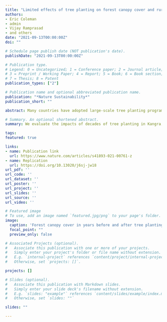 ```yaml
---
title: "Limited effects of tree planting on forest canopy cover and rural livelihoods in Northern India"
authors:
- Eric Coleman
- admin
- Vijay Ramprasad
- and others
date: "2021-09-13T00:00:00Z"
doi: ""

# Schedule page publish date (NOT publication's date).
publishDate: "2021-09-13T00:00:00Z"

# Publication type.
# Legend: 0 = Uncategorized; 1 = Conference paper; 2 = Journal article;
# 3 = Preprint / Working Paper; 4 = Report; 5 = Book; 6 = Book section;
# 7 = Thesis; 8 = Patent
publication_types: ["2"]

# Publication name and optional abbreviated publication name.
publication: "*Nature Sustainability*"
publication_short: ""

abstract: Many countries have adopted large-scale tree planting programmes as a climate mitigation strategy and to support local livelihoods. We evaluate a series of large-scale tree planting programmes using data collected from historical Landsat imagery in the state of Himachal Pradesh in Northern India. Using this panel dataset, we use an event study design to estimate the socioeconomic and biophysical impacts over decades of these programmes. We find that tree plantings have not, on average, increased the proportion of forest canopy cover and have modestly shifted forest composition away from the broadleaf varieties valued by local people. Further cross-sectional analysis, from a household livelihood survey, shows that tree planting supports little direct use by local people. We conclude that decades of expensive tree planting programmes in this region have not proved effective. This result suggests that large-scale tree planting may sometimes fail to achieve its climate mitigation and livelihood goals.

# Summary. An optional shortened abstract.
summary: We evaluate the impacts of decades of tree planting in Kangra, India, and find limited evidence of biophysical or livelihood benefits.

tags:
featured: true

links:
- name: Publication link
  url: https://www.nature.com/articles/s41893-021-00761-z
- name: Replication
  url: https://doi.org/10.13020/j6sj-jw18
url_pdf: ''
url_code: ''
url_dataset: ''
url_poster: ''
url_project: ''
url_slides: ''
url_source: ''
url_video: ''

# Featured image
# To use, add an image named `featured.jpg/png` to your page's folder. 
image:
  caption: 'Forest canopy cover in years before and after tree planting'
  focal_point: ""
  preview_only: false

# Associated Projects (optional).
#   Associate this publication with one or more of your projects.
#   Simply enter your project's folder or file name without extension.
#   E.g. `internal-project` references `content/project/internal-project/index.md`.
#   Otherwise, set `projects: []`.

projects: []

# Slides (optional).
#   Associate this publication with Markdown slides.
#   Simply enter your slide deck's filename without extension.
#   E.g. `slides: "example"` references `content/slides/example/index.md`.
#   Otherwise, set `slides: ""`

slides: ""

---
```

